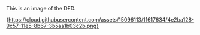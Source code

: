 This is an image of the DFD.

{https://cloud.githubusercontent.com/assets/15096113/11617634/4e2ba128-9c57-11e5-8b67-3b5aa1b03c2b.png}
